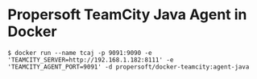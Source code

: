 Propersoft TeamCity Java Agent in Docker
========================================

```
$ docker run --name tcaj -p 9091:9090 -e 'TEAMCITY_SERVER=http://192.168.1.182:8111' -e 'TEAMCITY_AGENT_PORT=9091' -d propersoft/docker-teamcity:agent-java
```
